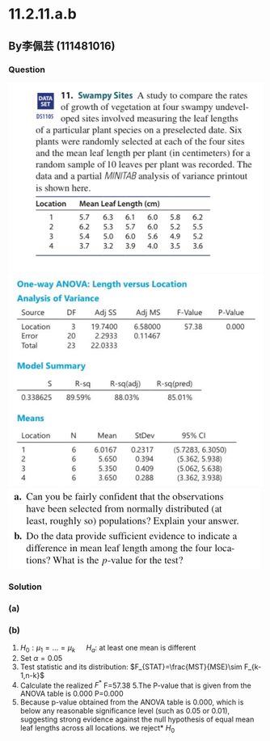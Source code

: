 # 11.2.11.a.b
## By李佩芸 (111481016) 

### Question
![image](https://github.com/HWTeng-Course/202402-Statistics/blob/main/Images/ED29269B-D192-4516-BCC8-6EBFF6146FC0.jpeg)
![image](https://github.com/HWTeng-Course/202402-Statistics/blob/main/Images/S__41779228.jpg)
![image](https://github.com/HWTeng-Course/202402-Statistics/blob/main/Images/0EFE3636-5608-4374-A97D-9740A8E364B0.jpeg)
### Solution

### (a) 


### (b) 
1. $H_0:\mu_1=…=\mu_k$ &emsp; $H_a:$ at least one mean is different
2. Set  $\alpha=0.05$
3. Test statistic and its distribution: $F_{STAT}=\frac{MST}{MSE}\sim F_{k-1,n-k}$
4. Calculate the realized $F^*$
F=57.38
5.The P-value that is given from the ANOVA table is 0.000
P=0.000
6. Because p-value obtained from the ANOVA table is 0.000, which is below any reasonable significance level (such as 0.05 or 0.01), suggesting strong evidence against the null hypothesis of equal mean leaf lengths across all locations. we reject* $H_0$ 
